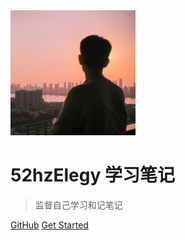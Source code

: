 <img src="https://raw.githubusercontent.com/c2z1314/pic/master/1080p/back_500.jpg"  height="200" width="200">

# 52hzElegy 学习笔记

> 监督自己学习和记笔记



[GitHub](https://github.com/Hope-you/note)
[Get Started](/Vue)